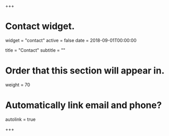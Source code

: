 +++
# Contact widget.
widget = "contact"
active = false
date = 2018-09-01T00:00:00

title = "Contact"
subtitle = ""

# Order that this section will appear in.
weight = 70

# Automatically link email and phone?
autolink = true

+++


